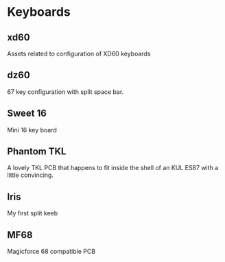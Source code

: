 # Keyboards

## xd60

Assets related to configuration of XD60 keyboards

## dz60

67 key configuration with split space bar.

## Sweet 16

Mini 16 key board

## Phantom TKL

A lovely TKL PCB that happens to fit inside the shell of an KUL ES87 with a little convincing.

## Iris

My first split keeb

## MF68

Magicforce 68 compatible PCB
